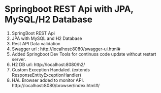 # Springboot REST Api with JPA, MySQL/H2 Database 

1. SpringBoot REST Api
2. JPA with MySQL and H2 Database
3. Rest API Data validation
4. Swagger url : http://localhost:8080/swagger-ui.html#
5. Added Springboot Dev Tools for continuos code update without restart server.
6. H2 DB url: http://localhost:8080/h2/
7. Custom Exception Handaled. (extends ResponseEntityExceptionHandler)
8. HAL Browser added to monitor API. http://localhost:8080/browser/index.html#/
